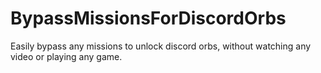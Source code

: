 # BypassMissionsForDiscordOrbs
Easily bypass any missions to unlock discord orbs, without watching any video or playing any game.
